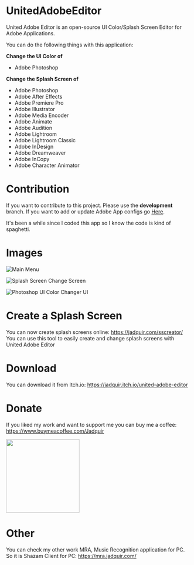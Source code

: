 # UnitedAdobeEditor
United Adobe Editor is an open-source UI Color/Splash Screen Editor for Adobe Applications. 

You can do the following things with this application:

**Change the UI Color of**
- Adobe Photoshop

**Change the Splash Screen of**
- Adobe Photoshop
- Adobe After Effects
- Adobe Premiere Pro
- Adobe Illustrator
- Adobe Media Encoder
- Adobe Animate
- Adobe Audition
- Adobe Lightroom
- Adobe Lightroom Classic
- Adobe InDesign 
- Adobe Dreamweaver
- Adobe InCopy 
- Adobe Character Animator 

# Contribution
 If you want to contribute to this project. Please use the **development** branch.
 If you want to add or update Adobe App configs go [Here](https://github.com/Jadquir/UnitedAdobeEditor/blob/master/UnitedAdobeEditor/Components/Classes/SplashScreenData/Main.cs "Here").

 It's been a while since I coded this app so I know the code is kind of spaghetti.

# Images
![Main Menu](https://img.itch.zone/aW1hZ2UvMTcwMTg5Ny8xMTI2NzY4MS5wbmc=/original/3VUIuc.png "Main Menu")

![Splash Screen Change Screen](https://img.itch.zone/aW1hZ2UvMTcwMTg5Ny8xMDAyNjU5My5wbmc=/original/1uUTIK.png "Splash Screen Change Screen")

![Photoshop UI Color Changer UI](https://img.itch.zone/aW1hZ2UvMTcwMTg5Ny8xMDAyNjU5NS5wbmc=/original/%2BrWmtB.png "Photoshop UI Color Changer UI")

# Create a Splash Screen
You can now create splash screens online: https://jadquir.com/sscreator/
You can use this tool to easily create and change splash screens with United Adobe Editor

# Download
You can download it from Itch.io: https://jadquir.itch.io/united-adobe-editor

# Donate
If you liked my work and want to support me you can buy me a coffee: https://www.buymeacoffee.com/Jadquir

<a href="https://www.buymeacoffee.com/Jadquir"><img style="width: 200px" src="https://img.buymeacoffee.com/button-api/?text=Buy me a Coffee&emoji=☕&slug=Jadquir&button_colour=FFDD00&font_colour=000000&font_family=Poppins&outline_colour=000000&coffee_colour=ffffff" /></a>

# Other
You can check my other work MRA, Music Recognition application for PC. So it is Shazam Client for PC: https://mra.jadquir.com/
